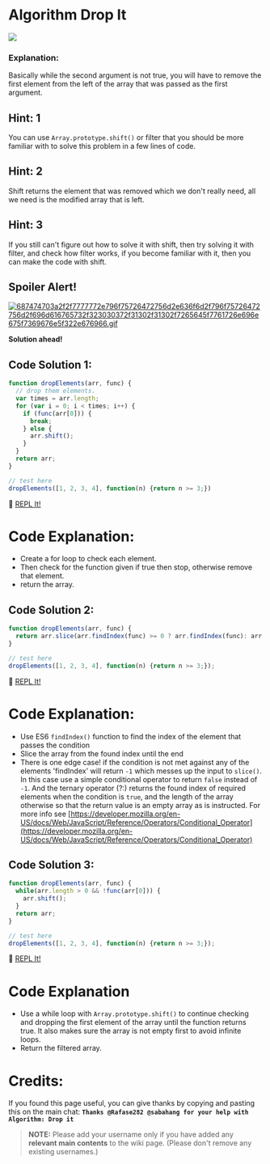 # Algorithm Drop It

![](http://i.imgur.com/goyTFy2.png)

### Explanation:
Basically while the second argument is not true, you will have to remove the first element from the left of the array that was passed as the first argument.

## Hint: 1
You can use `Array.prototype.shift()` or filter that you should be more familiar with to solve this problem in a few lines of code.

## Hint: 2
Shift returns the element that was removed which we don't really need, all we need is the modified array that is left.

## Hint: 3
If you still can't figure out how to solve it with shift, then try solving it with filter, and check how filter works, if you become familiar with it, then you can make the code with shift.

## Spoiler Alert!
[![687474703a2f2f7777772e796f75726472756d2e636f6d2f796f75726472756d2f696d616765732f323030372f31302f31302f7265645f7761726e696e675f7369676e5f322e676966.gif](https://files.gitter.im/FreeCodeCamp/Wiki/nlOm/thumb/687474703a2f2f7777772e796f75726472756d2e636f6d2f796f75726472756d2f696d616765732f323030372f31302f31302f7265645f7761726e696e675f7369676e5f322e676966.gif)](https://files.gitter.im/FreeCodeCamp/Wiki/nlOm/687474703a2f2f7777772e796f75726472756d2e636f6d2f796f75726472756d2f696d616765732f323030372f31302f31302f7265645f7761726e696e675f7369676e5f322e676966.gif)

**Solution ahead!**

## Code Solution 1:

```js
function dropElements(arr, func) {
  // drop them elements.
  var times = arr.length;
  for (var i = 0; i < times; i++) {
    if (func(arr[0])) {
      break;
    } else {
      arr.shift();
    }
  }
  return arr;
}

// test here
dropElements([1, 2, 3, 4], function(n) {return n >= 3;})
```
:rocket: [REPL It!](https://repl.it/CLna/0)

# Code Explanation:
- Create a for loop to check each element.
- Then check for the function given if true then stop, otherwise remove that element.
- return the array.

## Code Solution 2:

```js
function dropElements(arr, func) {
  return arr.slice(arr.findIndex(func) >= 0 ? arr.findIndex(func): arr.length, arr.length);
}

// test here
dropElements([1, 2, 3, 4], function(n) {return n >= 3;});
```
:rocket: [REPL It!](https://repl.it/CLnc/0)

# Code Explanation:
- Use ES6 `findIndex()` function to  find the index of the element that passes the condition
- Slice the array from the found index until the end
- There is one edge case! if the condition is not met against any of the elements 'findIndex' will return `-1` which messes up the input to `slice()`. In this case use a simple conditional operator to return `false` instead of `-1`. And the ternary operator (?:) returns the found index of required elements when the condition is `true`, and the length of the array otherwise so that the return value is an empty array as is instructed. For more info see [https://developer.mozilla.org/en-US/docs/Web/JavaScript/Reference/Operators/Conditional_Operator](https://developer.mozilla.org/en-US/docs/Web/JavaScript/Reference/Operators/Conditional_Operator)

## Code Solution 3:

```js
function dropElements(arr, func) {
  while(arr.length > 0 && !func(arr[0])) {
    arr.shift();
  }
  return arr;
}

// test here
dropElements([1, 2, 3, 4], function(n) {return n >= 3;});
```
:rocket: [REPL It!](https://repl.it/CLnf/0)

# Code Explanation
- Use a while loop with `Array.prototype.shift()` to continue checking and dropping the first element of the array until the function returns true. It also makes sure the array is not empty first to avoid infinite loops.
- Return the filtered array.

# Credits:
If you found this page useful, you can give thanks by copying and pasting this on the main chat: **`Thanks @Rafase282 @sabahang for your help with Algorithm: Drop it`**

> **NOTE:** Please add your username only if you have added any **relevant main contents** to the wiki page. (Please don't remove any existing usernames.)
